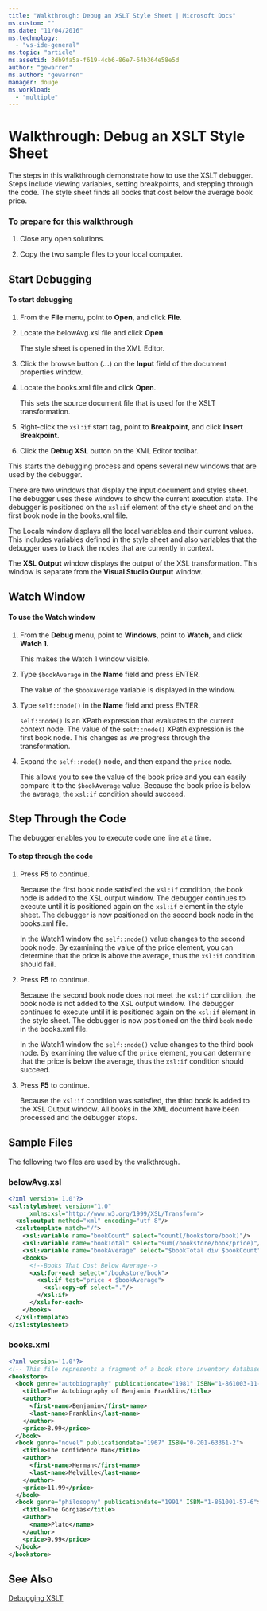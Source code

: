 ```yaml
---
title: "Walkthrough: Debug an XSLT Style Sheet | Microsoft Docs"
ms.custom: ""
ms.date: "11/04/2016"
ms.technology: 
  - "vs-ide-general"
ms.topic: "article"
ms.assetid: 3db9fa5a-f619-4cb6-86e7-64b364e58e5d
author: "gewarren"
ms.author: "gewarren"
manager: douge
ms.workload: 
  - "multiple"
---
```

# Walkthrough: Debug an XSLT Style Sheet
The steps in this walkthrough demonstrate how to use the XSLT debugger. Steps include viewing variables, setting breakpoints, and stepping through the code. The style sheet finds all books that cost below the average book price.  
  
### To prepare for this walkthrough  
  
1.  Close any open solutions.  
  
2.  Copy the two sample files to your local computer.  
  
## Start Debugging  
  
#### To start debugging  
  
1.  From the **File** menu, point to **Open**, and click **File**.  
  
2.  Locate the belowAvg.xsl file and click **Open**.  
  
     The style sheet is opened in the XML Editor.  
  
3.  Click the browse button (**...**) on the **Input** field of the document properties window.  
  
4.  Locate the books.xml file and click **Open**.  
  
     This sets the source document file that is used for the XSLT transformation.  
  
5.  Right-click the `xsl:if` start tag, point to **Breakpoint**, and click **Insert Breakpoint**.  
  
6.  Click the **Debug XSL** button on the XML Editor toolbar.  
  
This starts the debugging process and opens several new windows that are used by the debugger.  
  
There are two windows that display the input document and styles sheet. The debugger uses these windows to show the current execution state. The debugger is positioned on the `xsl:if` element of the style sheet and on the first book node in the books.xml file.  
  
The Locals window displays all the local variables and their current values. This includes variables defined in the style sheet and also variables that the debugger uses to track the nodes that are currently in context.  
  
The **XSL Output** window displays the output of the XSL transformation. This window is separate from the **Visual Studio Output** window.  
  
## Watch Window  
  
#### To use the Watch window  
  
1.  From the **Debug** menu, point to **Windows**, point to **Watch**, and click **Watch 1**.  
  
     This makes the Watch 1 window visible.  
  
2.  Type `$bookAverage` in the **Name** field and press ENTER.  
  
     The value of the `$bookAverage` variable is displayed in the window.  
  
3.  Type `self::node()` in the **Name** field and press ENTER.  
  
     `self::node()` is an XPath expression that evaluates to the current context node. The value of the `self::node()` XPath expression is the first book node. This changes as we progress through the transformation.  
  
4.  Expand the `self::node()` node, and then expand the `price` node.  
  
     This allows you to see the value of the book price and you can easily compare it to the `$bookAverage` value. Because the book price is below the average, the `xsl:if` condition should succeed.  
  
## Step Through the Code  
 The debugger enables you to execute code one line at a time.  
  
#### To step through the code  
  
1.  Press **F5** to continue.  
  
     Because the first book node satisfied the `xsl:if` condition, the book node is added to the XSL output window. The debugger continues to execute until it is positioned again on the `xsl:if` element in the style sheet. The debugger is now positioned on the second book node in the books.xml file.  
  
     In the Watch1 window the `self::node()` value changes to the second book node. By examining the value of the price element, you can determine that the price is above the average, thus the `xsl:if` condition should fail.  
  
2.  Press **F5** to continue.  
  
     Because the second book node does not meet the `xsl:if` condition, the book node is not added to the XSL output window. The debugger continues to execute until it is positioned again on the `xsl:if` element in the style sheet. The debugger is now positioned on the third `book` node in the books.xml file.  
  
     In the Watch1 window the `self::node()` value changes to the third book node. By examining the value of the `price` element, you can determine that the price is below the average, thus the `xsl:if` condition should succeed.  
  
3.  Press **F5** to continue.  
  
     Because the `xsl:if` condition was satisfied, the third book is added to the XSL Output window. All books in the XML document have been processed and the debugger stops.  
  
## Sample Files  
 The following two files are used by the walkthrough.  
  
### belowAvg.xsl  
  
```xml
<?xml version='1.0'?>  
<xsl:stylesheet version="1.0"  
      xmlns:xsl="http://www.w3.org/1999/XSL/Transform">  
  <xsl:output method="xml" encoding="utf-8"/>  
  <xsl:template match="/">  
    <xsl:variable name="bookCount" select="count(/bookstore/book)"/>  
    <xsl:variable name="bookTotal" select="sum(/bookstore/book/price)"/>  
    <xsl:variable name="bookAverage" select="$bookTotal div $bookCount"/>  
    <books>  
      <!--Books That Cost Below Average-->  
      <xsl:for-each select="/bookstore/book">  
        <xsl:if test="price < $bookAverage">  
          <xsl:copy-of select="."/>  
        </xsl:if>  
      </xsl:for-each>  
    </books>  
  </xsl:template>  
</xsl:stylesheet>  
```
  
### books.xml  
  
```xml
<?xml version='1.0'?>  
<!-- This file represents a fragment of a book store inventory database -->  
<bookstore>  
  <book genre="autobiography" publicationdate="1981" ISBN="1-861003-11-0">  
    <title>The Autobiography of Benjamin Franklin</title>  
    <author>  
      <first-name>Benjamin</first-name>  
      <last-name>Franklin</last-name>  
    </author>  
    <price>8.99</price>  
  </book>  
  <book genre="novel" publicationdate="1967" ISBN="0-201-63361-2">  
    <title>The Confidence Man</title>  
    <author>  
      <first-name>Herman</first-name>  
      <last-name>Melville</last-name>  
    </author>  
    <price>11.99</price>  
  </book>  
  <book genre="philosophy" publicationdate="1991" ISBN="1-861001-57-6">  
    <title>The Gorgias</title>  
    <author>  
      <name>Plato</name>  
    </author>  
    <price>9.99</price>  
  </book>  
</bookstore>  
```
  
## See Also  
 [Debugging XSLT](../xml-tools/debugging-xslt.md)